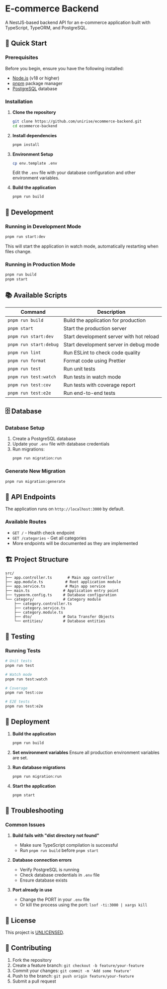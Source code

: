 # E-commerce Backend

A NestJS-based backend API for an e-commerce application built with TypeScript, TypeORM, and PostgreSQL.

## 🚀 Quick Start

### Prerequisites

Before you begin, ensure you have the following installed:
- [Node.js](https://nodejs.org/) (v18 or higher)
- [pnpm](https://pnpm.io/) package manager
- [PostgreSQL](https://www.postgresql.org/) database

### Installation

1. **Clone the repository**
   ```bash
   git clone https://github.com/unirise/ecommerce-backend.git
   cd ecommerce-backend
   ```

2. **Install dependencies**
   ```bash
   pnpm install
   ```

3. **Environment Setup**
   ```bash
   cp env.template .env
   ```
   Edit the `.env` file with your database configuration and other environment variables.

4. **Build the application**
   ```bash
   pnpm run build
   ```

## 🔧 Development

### Running in Development Mode
```bash
pnpm run start:dev
```
This will start the application in watch mode, automatically restarting when files change.

### Running in Production Mode
```bash
pnpm run build
pnpm start
```

## 📚 Available Scripts

| Command | Description |
|---------|-------------|
| `pnpm run build` | Build the application for production |
| `pnpm start` | Start the production server |
| `pnpm run start:dev` | Start development server with hot reload |
| `pnpm run start:debug` | Start development server in debug mode |
| `pnpm run lint` | Run ESLint to check code quality |
| `pnpm run format` | Format code using Prettier |
| `pnpm run test` | Run unit tests |
| `pnpm run test:watch` | Run tests in watch mode |
| `pnpm run test:cov` | Run tests with coverage report |
| `pnpm run test:e2e` | Run end-to-end tests |

## 🗄️ Database

### Database Setup
1. Create a PostgreSQL database
2. Update your `.env` file with database credentials
3. Run migrations:
   ```bash
   pnpm run migration:run
   ```

### Generate New Migration
```bash
pnpm run migration:generate
```

## 🔌 API Endpoints

The application runs on `http://localhost:3000` by default.

### Available Routes
- `GET /` - Health check endpoint
- `GET /categories` - Get all categories
- More endpoints will be documented as they are implemented

## 🏗️ Project Structure

```
src/
├── app.controller.ts       # Main app controller
├── app.module.ts          # Root application module
├── app.service.ts         # Main app service
├── main.ts               # Application entry point
├── typeorm.config.ts     # Database configuration
└── category/             # Category module
    ├── category.controller.ts
    ├── category.service.ts
    ├── category.module.ts
    ├── dto/              # Data Transfer Objects
    └── entities/         # Database entities
```

## 🧪 Testing

### Running Tests
```bash
# Unit tests
pnpm run test

# Watch mode
pnpm run test:watch

# Coverage
pnpm run test:cov

# E2E tests
pnpm run test:e2e
```

## 🚀 Deployment

1. **Build the application**
   ```bash
   pnpm run build
   ```

2. **Set environment variables**
   Ensure all production environment variables are set.

3. **Run database migrations**
   ```bash
   pnpm run migration:run
   ```

4. **Start the application**
   ```bash
   pnpm start
   ```

## 🔧 Troubleshooting

### Common Issues

1. **Build fails with "dist directory not found"**
   - Make sure TypeScript compilation is successful
   - Run `pnpm run build` before `pnpm start`

2. **Database connection errors**
   - Verify PostgreSQL is running
   - Check database credentials in `.env` file
   - Ensure database exists

3. **Port already in use**
   - Change the PORT in your `.env` file
   - Or kill the process using the port: `lsof -ti:3000 | xargs kill`

## 📄 License

This project is [UNLICENSED](LICENSE).

## 🤝 Contributing

1. Fork the repository
2. Create a feature branch: `git checkout -b feature/your-feature`
3. Commit your changes: `git commit -m 'Add some feature'`
4. Push to the branch: `git push origin feature/your-feature`
5. Submit a pull request


